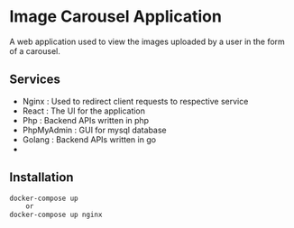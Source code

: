 # Image Carousel Application
A web application used to view the images uploaded by a user in the form of a carousel.
## Services
- Nginx : Used to redirect client requests to respective service
- React : The UI for the application 
- Php : Backend APIs written in php
- PhpMyAdmin : GUI for mysql database
- Golang : Backend APIs written in go
- 
## Installation
```sh
docker-compose up
    or
docker-compose up nginx
```
